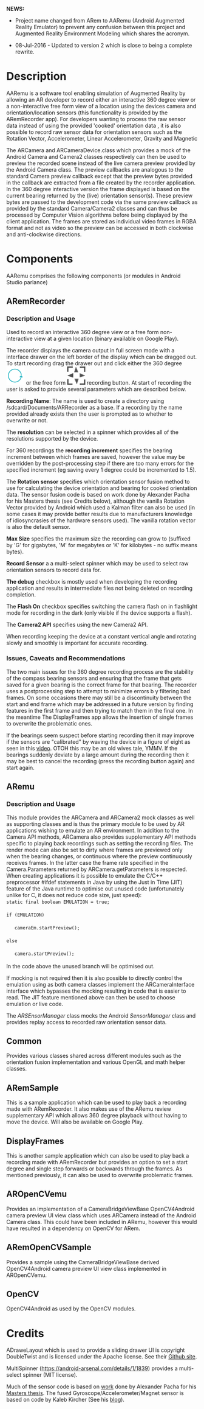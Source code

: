 <b>NEWS:</b> 
* Project name changed from ARem to AARemu (Android Augmented Reality Emulator) to prevent 
any confusion between this project and Augmented Reality Environment Modeling which shares the acronym. 

* 08-Jul-2016 - Updated to version 2 which is close to being a complete rewrite.

Description
===========
 AARemu is a software tool enabling simulation of Augmented Reality
 by allowing an AR developer to record either an interactive 360 degree view 
or a non-interactive free form view of a location using the devices camera and 
orientation/location sensors (this functionality is provided by the ARemRecorder app). 
For developers wanting to process the raw sensor data instead of using 
the provided 'cooked' orientation data , it is also possible to record raw sensor data 
for orientation sensors such as the Rotation Vector, Accelerometer, 
Linear Accelerometer, Gravity and Magnetic

The ARCamera and ARCameraDevice.class which provides a mock of the Android 
Camera and Camera2 classes respectively can then be used to preview the recorded 
scene instead of the live camera preview provided by the Android Camera class. 
The  preview callbacks are analogous to the standard Camera preview
 callback except that the preview bytes provided in the callback
 are extracted from a file created by the recorder application. In the 360 
degree interactive version the frame displayed is based on the current bearing 
returned by the (live) orientation  sensor(s). These preview bytes are passed 
to the development code via the same preview callback as provided by the 
standard Camera/Camera2 classes and can thus be processed by Computer 
Vision algorithms before being displayed by the client application. 
The frames are stored as individual video frames in RGBA format
 and not as video so the preview can be accessed in both
 clockwise and anti-clockwise directions.

Components
==========


AARemu comprises the following components (or modules in Android Studio parlance)

ARemRecorder
-------------------

<h3>Description and Usage</h3>
Used to record an interactive  360 degree view or a free form non-interactive view at a given location 
(binary available on Google Play).

The recorder displays the camera output in full screen mode with a interface drawer on the left border
of the display which can be dragged out. To start recording drag the drawer out and click either the 
360 degree ![alt tag](https://github.com/donaldmunro/AARemu/blob/master/ARemRecorder/res/drawable-mdpi/three60.png?raw=true) or the free form  ![alt tag](https://github.com/donaldmunro/AARemu/blob/master/ARemRecorder/res/drawable-mdpi/frame.png?raw=true) recording button. At start of recording the user is asked to 
provide several parameters which are described below.

<b>Recording Name</b>: The name is used to create a directory using /sdcard/Documents/ARRecorder 
as a base. If a recording by the name provided already exists then the user is prompted as to whether to 
overwrite or not.

The <b>resolution</b> can be selected in a spinner which provides all of the resolutions
supported by the device. 

For 360 recordings the <b>recording increment</b> specifies the bearing increment between which 
frames are saved, however the value may be overridden by the post-processing step if there are
too many errors for the specified increment (eg saving every 1 degree could be incremented to
1.5).


The <b>Rotation sensor</b> specifies which orientation sensor fusion method to use for calculating the 
device orientation and bearing for cooked orientation data. The sensor fusion
code is based on work done by Alexander Pacha for his Masters thesis (see Credits below), although
the vanilla Rotation Vector provided by Android which used a Kalman filter can also be used (in some
cases it may provide better results due to manufacturers knowledge of idiosyncrasies of the hardware
sensors used). The vanilla rotation vector is also the default sensor.

<b>Max Size</b> specifies the maximum size the recording can grow to (suffixed by 'G' for gigabytes,
'M' for megabytes or 'K' for kilobytes - no suffix means bytes).

<b>Record Sensor</b> a a multi-select spinner which may be used to select raw orientation sensors to 
record data for.

<b>The debug</b> checkbox is mostly used when developing the recording application and results in
intermediate files not being deleted on recording completion.

The <b>Flash On</b> checkbox specifies switching the camera flash on in flashlight mode
for recording in the dark (only visible if the device supports a flash).

The <b>Camera2 API</b> specifies using the new Camera2 API.

 
When recording keeping the device at a constant vertical angle and rotating slowly and smoothly is important
for accurate recording. 

<h3>Issues, Caveats and Recommendations</h3>
The two main issues for the 360 degree recording process are the stability of the compass bearing sensors 
and ensuring that the frame that gets saved for a given bearing is the correct frame for that bearing. 
The recorder uses a postprocessing step to attempt to minimize errors b y filtering bad frames. 
On some occasions there may still be a discontinuity between the start and end frame which may be 
addressed in a future version by finding features in the first  frame and then trying to match them in 
the final one. In the meantime The DisplayFrames app allows the insertion of single frames to
overwrite the problematic ones.

If the bearings seem suspect before starting recording then it may improve if the sensors are "calibrated"
by waving the device in a figure of eight as seen in this [video](https://www.youtube.com/watch?v=sP3d00Hr14o).
OTOH this may be an old wives tale, YMMV. If the bearings suddenly deviate by a large amount during the 
recording then it may be best to cancel the recording (press the recording button again) and start again.

ARemu
-----
<h3>Description and Usage</h3>
This module provides the ARCamera and ARCamera2 mock classes as well as  supporting classes and is thus the primary module
to be used by AR applications wishing to emulate an AR environment. In addition to the Camera API methods,
ARCamera also provides supplementary API methods specific to playing back recordings such as setting the recording files. The
render mode can also be set to dirty where frames are previewed only when the bearing changes, or continuous
where the preview continuously receives frames. In the latter case the frame rate specified in the
Camera.Parameters returned by ARCamera.getParameters is respected. When creating applications it is possible to
emulate the C/C++ preprocessor #ifdef statements in Java by using the Just in Time (JIT) feature of the Java
runtime to optimise out unused code (unfortunately unlike for C, it does not reduce code size, just speed):

<code>
static final boolean EMULATION = true;<br>
if (EMULATION)<br>
&nbsp;&nbsp;&nbsp;cameraEm.startPreview();<br>
else<br>
&nbsp;&nbsp;&nbsp;camera.startPreview();<br>
</code>
In the code above the unused branch will be optimised out.

If mocking is not required then it is also possible to directly control the emulation using as both camera classes 
implement the ARCameraInterface interface which bypasses the mocking resulting in code that is easier to read.
The JIT feature mentioned above can then be used to choose emulation or live code.

The <i>ARSEnsorManager</i> class mocks the Android <i>SensorManager</i> class and provides replay
access to recorded raw orientation sensor data.

Common
------
Provides various classes shared across different modules such as the orientation fusion implementation and
various OpenGL and math helper classes.

ARemSample
----------
This is a sample application which can be used to play back a recording made with ARemRecorder. It also
makes use of the ARemu review supplementary API which allows 360 degree playback without having to move
the device. Will also be available on Google Play.

DisplayFrames
-------------
This is another sample application which can also be used to play back a recording made with ARemRecorder but
provides an option to set a start degree and single step forwards or backwards through the frames. As mentioned 
previously, it can also be used to overwrite problematic frames.

AROpenCVemu
-----------
Provides an implementation of a CameraBridgeViewBase OpenCV4Android camera preview UI view class which uses
ARCamera instead of the Android Camera class. This could have been included in ARemu, however this
would have resulted in a dependency on OpenCV for ARem.

ARemOpenCVSample
----------------
Provides a sample using the CameraBridgeViewBase derived OpenCV4Android camera preview UI view class
implemented in AROpenCVemu.

OpenCV
------
OpenCV4Android as used by the OpenCV modules.

Credits
=======

ADraweLayout which is used to provide a sliding drawer UI is copyright DoubleTwist and is licensed under the
Apache license. See their [Github site](https://github.com/doubletwist/adrawerlayoutlib).

MultiSpinner (https://android-arsenal.com/details/1/1839) provides a multi-select spinner (MIT license).

<p>
    Much of the sensor code is based on  <a href="https://bitbucket.org/apacha/sensor-fusion-demo">work</a> done by
    Alexander Pacha for his <a href="http://my-it.at/media/MasterThesis-Pacha.pdf">Masters thesis</a>. The fused
    Gyroscope/Accelerometer/Magnet sensor is based on code by Kaleb Kircher
    (See his <a href="http://www.kircherelectronics.com/blog/index.php/11-android/sensors/16-android-gyroscope-fusion">blog</a>).
</p>

